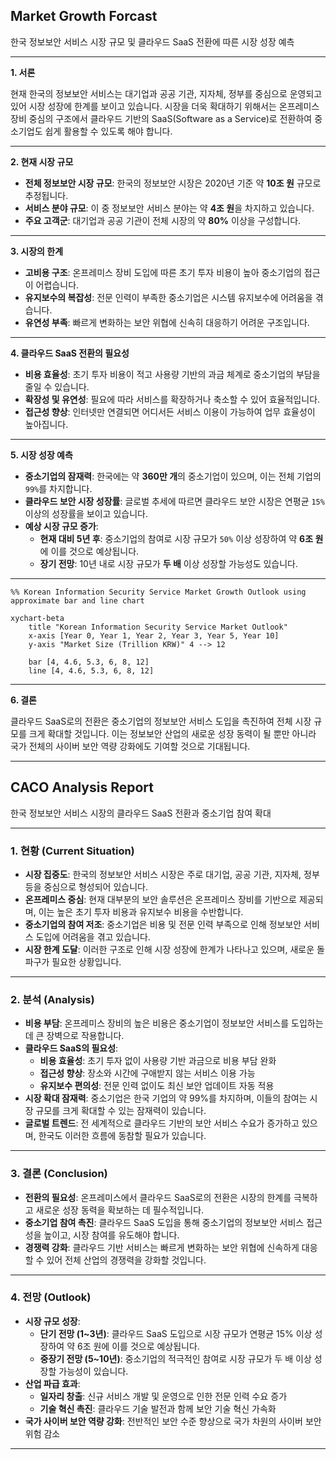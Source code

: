 ## Market Growth Forcast
한국 정보보안 서비스 시장 규모 및 클라우드 SaaS 전환에 따른 시장 성장 예측

---

**1. 서론**

현재 한국의 정보보안 서비스는 대기업과 공공 기관, 지자체, 정부를 중심으로 운영되고 있어 시장 성장에 한계를 보이고 있습니다. 시장을 더욱 확대하기 위해서는 온프레미스 장비 중심의 구조에서 클라우드 기반의 SaaS(Software as a Service)로 전환하여 중소기업도 쉽게 활용할 수 있도록 해야 합니다.

---

**2. 현재 시장 규모**

- **전체 정보보안 시장 규모**: 한국의 정보보안 시장은 2020년 기준 약 **10조 원** 규모로 추정됩니다.
- **서비스 분야 규모**: 이 중 정보보안 서비스 분야는 약 **4조 원**을 차지하고 있습니다.
- **주요 고객군**: 대기업과 공공 기관이 전체 시장의 약 **80%** 이상을 구성합니다.

---

**3. 시장의 한계**

- **고비용 구조**: 온프레미스 장비 도입에 따른 초기 투자 비용이 높아 중소기업의 접근이 어렵습니다.
- **유지보수의 복잡성**: 전문 인력이 부족한 중소기업은 시스템 유지보수에 어려움을 겪습니다.
- **유연성 부족**: 빠르게 변화하는 보안 위협에 신속히 대응하기 어려운 구조입니다.

---

**4. 클라우드 SaaS 전환의 필요성**

- **비용 효율성**: 초기 투자 비용이 적고 사용량 기반의 과금 체계로 중소기업의 부담을 줄일 수 있습니다.
- **확장성 및 유연성**: 필요에 따라 서비스를 확장하거나 축소할 수 있어 효율적입니다.
- **접근성 향상**: 인터넷만 연결되면 어디서든 서비스 이용이 가능하여 업무 효율성이 높아집니다.

---

**5. 시장 성장 예측**

- **중소기업의 잠재력**: 한국에는 약 **360만 개**의 중소기업이 있으며, 이는 전체 기업의 `99%`를 차지합니다.
- **클라우드 보안 시장 성장률**: 글로벌 추세에 따르면 클라우드 보안 시장은 연평균 `15%` 이상의 성장률을 보이고 있습니다.
- **예상 시장 규모 증가**:
    - **현재 대비 5년 후**: 중소기업의 참여로 시장 규모가 `50%` 이상 성장하여 약 **6조 원**에 이를 것으로 예상됩니다.
    - **장기 전망**: 10년 내로 시장 규모가 **두 배** 이상 성장할 가능성도 있습니다.

---

```mermaid
%% Korean Information Security Service Market Growth Outlook using approximate bar and line chart

xychart-beta
    title "Korean Information Security Service Market Outlook"
    x-axis [Year 0, Year 1, Year 2, Year 3, Year 5, Year 10]
    y-axis "Market Size (Trillion KRW)" 4 --> 12
    
    bar [4, 4.6, 5.3, 6, 8, 12]
    line [4, 4.6, 5.3, 6, 8, 12]
```


---

**6. 결론**

클라우드 SaaS로의 전환은 중소기업의 정보보안 서비스 도입을 촉진하여 전체 시장 규모를 크게 확대할 것입니다. 이는 정보보안 산업의 새로운 성장 동력이 될 뿐만 아니라 국가 전체의 사이버 보안 역량 강화에도 기여할 것으로 기대됩니다.

---

## CACO Analysis Report
한국 정보보안 서비스 시장의 클라우드 SaaS 전환과 중소기업 참여 확대

---

### **1. 현황 (Current Situation)**

- **시장 집중도**: 한국의 정보보안 서비스 시장은 주로 대기업, 공공 기관, 지자체, 정부 등을 중심으로 형성되어 있습니다.
- **온프레미스 중심**: 현재 대부분의 보안 솔루션은 온프레미스 장비를 기반으로 제공되며, 이는 높은 초기 투자 비용과 유지보수 비용을 수반합니다.
- **중소기업의 참여 저조**: 중소기업은 비용 및 전문 인력 부족으로 인해 정보보안 서비스 도입에 어려움을 겪고 있습니다.
- **시장 한계 도달**: 이러한 구조로 인해 시장 성장에 한계가 나타나고 있으며, 새로운 돌파구가 필요한 상황입니다.

---

### **2. 분석 (Analysis)**

- **비용 부담**: 온프레미스 장비의 높은 비용은 중소기업이 정보보안 서비스를 도입하는 데 큰 장벽으로 작용합니다.
- **클라우드 SaaS의 필요성**:
    - **비용 효율성**: 초기 투자 없이 사용량 기반 과금으로 비용 부담 완화
    - **접근성 향상**: 장소와 시간에 구애받지 않는 서비스 이용 가능
    - **유지보수 편의성**: 전문 인력 없이도 최신 보안 업데이트 자동 적용
- **시장 확대 잠재력**: 중소기업은 한국 기업의 약 99%를 차지하며, 이들의 참여는 시장 규모를 크게 확대할 수 있는 잠재력이 있습니다.
- **글로벌 트렌드**: 전 세계적으로 클라우드 기반의 보안 서비스 수요가 증가하고 있으며, 한국도 이러한 흐름에 동참할 필요가 있습니다.

---

### **3. 결론 (Conclusion)**

- **전환의 필요성**: 온프레미스에서 클라우드 SaaS로의 전환은 시장의 한계를 극복하고 새로운 성장 동력을 확보하는 데 필수적입니다.
- **중소기업 참여 촉진**: 클라우드 SaaS 도입을 통해 중소기업의 정보보안 서비스 접근성을 높이고, 시장 참여를 유도해야 합니다.
- **경쟁력 강화**: 클라우드 기반 서비스는 빠르게 변화하는 보안 위협에 신속하게 대응할 수 있어 전체 산업의 경쟁력을 강화할 것입니다.

---

### **4. 전망 (Outlook)**

- **시장 규모 성장**:
    - **단기 전망 (1~3년)**: 클라우드 SaaS 도입으로 시장 규모가 연평균 15% 이상 성장하여 약 6조 원에 이를 것으로 예상됩니다.
    - **중장기 전망 (5~10년)**: 중소기업의 적극적인 참여로 시장 규모가 두 배 이상 성장할 가능성이 있습니다.
- **산업 파급 효과**:
    - **일자리 창출**: 신규 서비스 개발 및 운영으로 인한 전문 인력 수요 증가
    - **기술 혁신 촉진**: 클라우드 기술 발전과 함께 보안 기술 혁신 가속화
- **국가 사이버 보안 역량 강화**: 전반적인 보안 수준 향상으로 국가 차원의 사이버 보안 위험 감소

---
